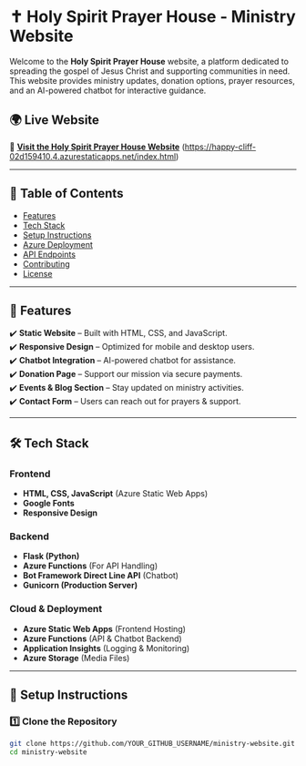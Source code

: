 # ✝️ Holy Spirit Prayer House - Ministry Website

Welcome to the **Holy Spirit Prayer House** website, a platform dedicated to spreading the gospel of Jesus Christ and supporting communities in need. This website provides ministry updates, donation options, prayer resources, and an AI-powered chatbot for interactive guidance.

## 🌍 Live Website
🔗 **[Visit the Holy Spirit Prayer House Website](#)** (https://happy-cliff-02d159410.4.azurestaticapps.net/index.html)

---

## 📜 Table of Contents
- [Features](#features)
- [Tech Stack](#tech-stack)
- [Setup Instructions](#setup-instructions)
- [Azure Deployment](#azure-deployment)
- [API Endpoints](#api-endpoints)
- [Contributing](#contributing)
- [License](#license)

---

## 🎯 Features
✔️ **Static Website** – Built with HTML, CSS, and JavaScript.  
✔️ **Responsive Design** – Optimized for mobile and desktop users.  
✔️ **Chatbot Integration** – AI-powered chatbot for assistance.  
✔️ **Donation Page** – Support our mission via secure payments.  
✔️ **Events & Blog Section** – Stay updated on ministry activities.  
✔️ **Contact Form** – Users can reach out for prayers & support.  

---

## 🛠️ Tech Stack
### **Frontend**
- **HTML, CSS, JavaScript** (Azure Static Web Apps)
- **Google Fonts**
- **Responsive Design**

### **Backend**
- **Flask (Python)**
- **Azure Functions** (For API Handling)
- **Bot Framework Direct Line API** (Chatbot)
- **Gunicorn (Production Server)**

### **Cloud & Deployment**
- **Azure Static Web Apps** (Frontend Hosting)
- **Azure Functions** (API & Chatbot Backend)
- **Application Insights** (Logging & Monitoring)
- **Azure Storage** (Media Files)

---

## 🚀 Setup Instructions

### **1️⃣ Clone the Repository**
```sh
git clone https://github.com/YOUR_GITHUB_USERNAME/ministry-website.git
cd ministry-website
